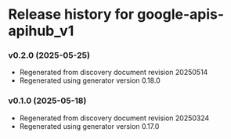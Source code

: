# Release history for google-apis-apihub_v1

### v0.2.0 (2025-05-25)

* Regenerated from discovery document revision 20250514
* Regenerated using generator version 0.18.0

### v0.1.0 (2025-05-18)

* Regenerated from discovery document revision 20250324
* Regenerated using generator version 0.17.0

